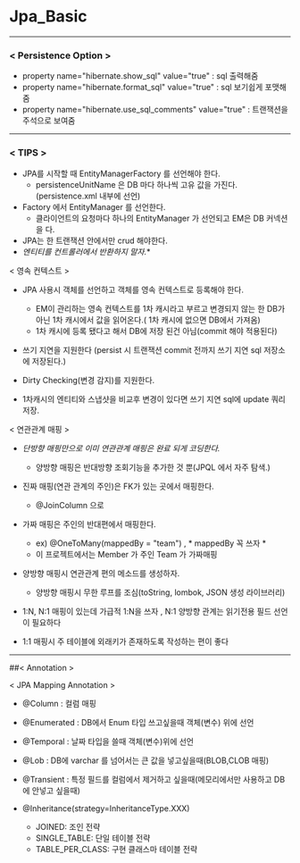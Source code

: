 # Jpa_Basic

-----

### < Persistence Option >
+ property name="hibernate.show_sql" value="true" : sql 출력해줌
+ property name="hibernate.format_sql" value="true" : sql 보기쉽게 포맷해줌 
+ property name="hibernate.use_sql_comments" value="true" : 트랜잭션을 주석으로 보여줌 
---

### < TIPS >

+ JPA를 시작할 때 EntityManagerFactory 를 선언해야 한다.
  + persistenceUnitName 은 DB 마다 하나씩 고유 값을 가진다.(persistence.xml 내부에 선언)
+ Factory 에서 EntityManager 를 선언한다.
  + 클라이언트의 요청마다 하나의 EntityManager 가 선언되고 EM은 DB 커넥션을 다.
+ JPA는 한 트랜잭션 안에서만 crud 해야한다.
+ *엔티티를 컨트롤러에서 반환하지 말자.**

 < 영속 컨텍스트 >
 + JPA 사용시 객체를 선언하고 객체를 영속 컨텍스트로 등록해야 한다.
    + EM이 관리하는 영속 컨텍스트를 1차 캐시라고 부르고 변경되지 않는 한 DB가 아닌 1차 캐시에서 값을 읽어온다.( 1차 캐시에 없으면 DB에서 가져옴)
    + 1차 캐시에 등록 됐다고 해서 DB에 저장 된건 아님(commit 해야 적용된다)
     

+ 쓰기 지연을 지원한다 (persist 시 트랜잭션 commit 전까지 쓰기 지연 sql 저장소에 저장된다.)
  

+ Dirty Checking(변경 감지)를 지원한다.
  

+ 1차캐시의 엔티티와 스냅샷을 비교후 변경이 있다면 쓰기 지연 sql에 update 쿼리 저장.
    
 < 연관관계 매핑 >
+  *단방향 매핑만으로 이미 연관관계 매핑은 완료 되게 코딩한다.*
   + 양방향 매핑은 반대방향 조회기능을 추가한 것 뿐(JPQL 에서 자주 탐색.)
    

+ 진짜 매핑(연관 관계의 주인)은 FK가 있는 곳에서 매핑한다.
    + @JoinColumn 으로
    

+ 가짜 매핑은 주인의 반대편에서 매핑한다. 
  + ex) @OneToMany(mappedBy = "team") , * mappedBy 꼭 쓰자 *
  + 이 프로젝트에서는 Member 가 주인 Team 가 가짜매핑
    

+ 양방향 매핑시 연관관계 편의 메소드를 생성하자.
    + 양방향 매핑시 무한 루프를 조심(toString, lombok, JSON 생성 라이브러리)
    
+ 1:N, N:1 매핑이 있는데 가급적 1:N을 쓰자 , N:1 양방향 관계는 읽기전용 필드 선언이 필요하다


+ 1:1 매핑시 주 테이블에 외래키가 존재하도록 작성하는 편이 좋다 




-------

##< Annotation >

< JPA Mapping Annotation >

+ @Column : 컬럼 매핑
  

+ @Enumerated : DB에서 Enum 타입 쓰고싶을때 객체(변수) 위에 선언
  

+ @Temporal : 날짜 타입을 쓸때 객체(변수)위에 선언

  
+ @Lob : DB에 varchar 를 넘어서는 큰 값을 넣고싶을때(BLOB,CLOB 매핑)

  
+ @Transient : 특정 필드를 컬럼에서 제거하고 싶을때(메모리에서만 사용하고 DB에 안넣고 싶을때)

  
+ @Inheritance(strategy=InheritanceType.XXX)
    + JOINED: 조인 전략
    + SINGLE_TABLE: 단일 테이블 전략
    + TABLE_PER_CLASS: 구현 클래스마 테이블 전략